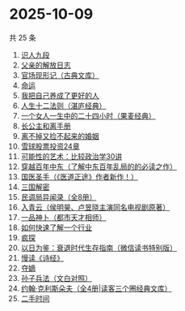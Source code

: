 # 2025-10-09

共 25 条

<!-- BEGIN WEREAD -->
<!-- 最后更新时间 2025-10-09 04:27:34 +0800 -->
1. [识人九段](https://weread.qq.com/web/bookDetail/63d32810813aba6e7g017aa2)
1. [父亲的解放日志](https://weread.qq.com/web/bookDetail/325320f0813ab9c87g0162ef)
1. [官场现形记（古典文库）](https://weread.qq.com/web/bookDetail/936328b07187e94d9361afe)
1. [命运](https://weread.qq.com/web/bookDetail/0e932260813ab7297g01583b)
1. [我把自己养成了更好的人](https://weread.qq.com/web/bookDetail/b4632600813ab94abg0147dd)
1. [人生十二法则（湛庐经典）](https://weread.qq.com/web/bookDetail/74732e20719fe4f4747f8f4)
1. [一个女人一生中的二十四小时（果麦经典）](https://weread.qq.com/web/bookDetail/bcc32220813aba6bbg013071)
1. [长公主和离手册](https://weread.qq.com/web/bookDetail/1ec326b0813aba730g013f38)
1. [离不掉又捡不起来的婚姻](https://weread.qq.com/web/bookDetail/97832730813ab9e15g013c2f)
1. [雪球股票投资24章](https://weread.qq.com/web/bookDetail/2f032be0813aba75fg011b7a)
1. [可能性的艺术：比较政治学30讲](https://weread.qq.com/web/bookDetail/9ea325a0813ab6d00g01640c)
1. [穿越百年中东（了解中东百年乱局的的必读之作）](https://weread.qq.com/web/bookDetail/5ba323805c94fe5bad06b2f)
1. [国医圣手（《医道正途》作者新作！）](https://weread.qq.com/web/bookDetail/86932020813aba4f4g0151b2)
1. [三国解密](https://weread.qq.com/web/bookDetail/f02328f0813aba6c0g0198f4)
1. [民调局异闻录（全8册）](https://weread.qq.com/web/bookDetail/b8332d90813aba784g013ecb)
1. [入青云（侯明昊、卢昱晓主演同名电视剧原著）](https://weread.qq.com/web/bookDetail/b0e32480728a9c63b0e69aa)
1. [一品神卜（都市天才相师）](https://weread.qq.com/web/bookDetail/34b32b90813aba555g0105ad)
1. [如何快速了解一个行业](https://weread.qq.com/web/bookDetail/4a1321f0813aba52eg011a0a)
1. [疯探](https://weread.qq.com/web/bookDetail/09232490813ab9ec2g0158fc)
1. [以日为鉴：衰退时代生存指南（微信读书特别版）](https://weread.qq.com/web/bookDetail/77d32440813aba4e2g01644a)
1. [慢读《诗经》](https://weread.qq.com/web/bookDetail/41c32340813aba7dag011cd3)
1. [夺嫡](https://weread.qq.com/web/bookDetail/8bd327d0813ab94e2g0186ce)
1. [孙子兵法（文白对照）](https://weread.qq.com/web/bookDetail/c2732690813aba21dg018ff4)
1. [约翰·克利斯朵夫（全4册|读客三个圈经典文库）](https://weread.qq.com/web/bookDetail/39532dd07172a11a3959a26)
1. [二手时间](https://weread.qq.com/web/bookDetail/822322405cb2d68225b634b)
<!-- END WEREAD -->